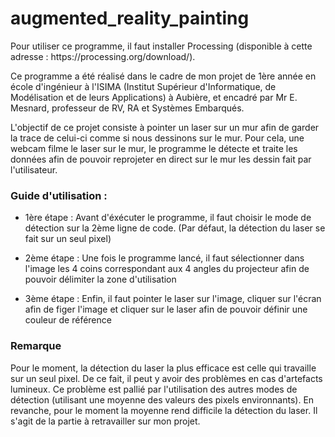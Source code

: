 # augmented_reality_painting

<p>Pour utiliser ce programme, il faut installer Processing (disponible à cette adresse : https://processing.org/download/).</p>

<p>Ce programme a été réalisé dans le cadre de mon projet de 1ère année en école d'ingénieur à l'ISIMA (Institut Supérieur d'Informatique, de Modélisation et de leurs Applications) à Aubière, et encadré par Mr E. Mesnard, professeur de RV, RA et Systèmes Embarqués.</p>

<p>L'objectif de ce projet consiste à pointer un laser sur un mur afin de garder la trace de celui-ci comme si nous dessinons sur le mur. Pour cela, une webcam filme le laser sur le mur, le programme le détecte et traite les données afin de pouvoir reprojeter en direct sur le mur les dessin fait par l'utilisateur.</p>

### Guide d'utilisation : 
* 1ère étape : Avant d'éxécuter le programme, il faut choisir le mode de détection sur la 2ème ligne de code. (Par défaut, la détection du laser se fait sur un seul pixel)

* 2ème étape : Une fois le programme lancé, il faut sélectionner dans l'image les 4 coins correspondant aux 4 angles du projecteur afin de pouvoir délimiter la zone d'utilisation

* 3ème étape : Enfin, il faut pointer le laser sur l'image, cliquer sur l'écran afin de figer l'image et cliquer sur le laser afin de pouvoir définir une couleur de référence

### Remarque
<p>Pour le moment, la détection du laser la plus efficace est celle qui travaille sur un seul pixel. De ce fait, il peut y avoir des problèmes en cas d'artefacts lumineux. Ce problème est pallié par l'utilisation des autres modes de détection (utilisant une moyenne des valeurs des pixels environnants). En revanche, pour le moment la moyenne rend difficile la détection du laser. Il s'agit de la partie à retravailler sur mon projet.</p>